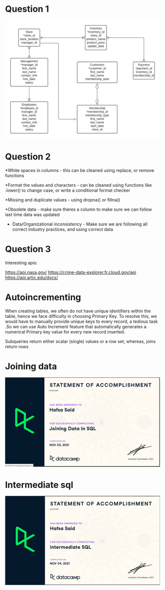 # Question 1

![](https://github.com/hafsa-said/homework-wk7/blob/main/grocery-erd.jpeg)


# Question 2

*White spaces in columns - this can be cleaned using replace, or remove functions

*Format the values and characters - can be cleaned using functions like .lower() to change case, or write a conditional format checker

*Missing and duplicate values - using dropna() or fillna()

*Obsolete data - make sure theres a column to make sure we can follow last time data was updated

* Data/Organizational inconsistency - Make sure we are following all correct industry practices, and using correct data

# Question 3
Interesting apis:

https://api.nasa.gov/
https://crime-data-explorer.fr.cloud.gov/api
https://api.artic.edu/docs/


# Autoincrementing
When creating tables, we often do not have unique identifiers within the table, hence we face difficulty in choosing Primary Key. To resolve this, we would have to manually provide unique keys to every record, a tedious task .So we can use Auto Increment feature that automatically generates a numerical Primary key value for every new record inserted. 


Subqueries return either scalar (single) values or a row set; whereas, joins return rows

# Joining data
![](https://github.com/hafsa-said/homework-wk7/blob/main/joining_data_sql.JPG)

# Intermediate sql
![](https://github.com/hafsa-said/homework-wk7/blob/main/intermediate_sql.JPG)


